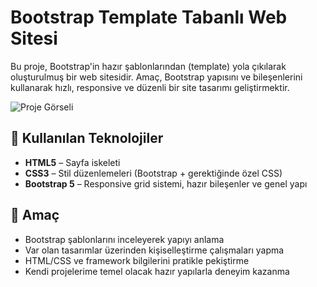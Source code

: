 # Bootstrap Template Tabanlı Web Sitesi

Bu proje, Bootstrap'in hazır şablonlarından (template) yola çıkılarak oluşturulmuş bir web sitesidir. Amaç, Bootstrap yapısını ve bileşenlerini kullanarak hızlı, responsive ve düzenli bir site tasarımı geliştirmektir.

![Proje Görseli](./bootstrap-temelli-site/screenshot.png)

## 🔧 Kullanılan Teknolojiler

- **HTML5** – Sayfa iskeleti  
- **CSS3** – Stil düzenlemeleri (Bootstrap + gerektiğinde özel CSS)  
- **Bootstrap 5** – Responsive grid sistemi, hazır bileşenler ve genel yapı  

## 🎯 Amaç

- Bootstrap şablonlarını inceleyerek yapıyı anlama  
- Var olan tasarımlar üzerinden kişiselleştirme çalışmaları yapma  
- HTML/CSS ve framework bilgilerini pratikle pekiştirme  
- Kendi projelerime temel olacak hazır yapılarla deneyim kazanma  


